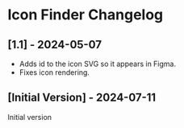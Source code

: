# Icon Finder Changelog

## [1.1] - 2024-05-07

- Adds id to the icon SVG so it appears in Figma.
- Fixes icon rendering.

## [Initial Version] - 2024-07-11

Initial version
